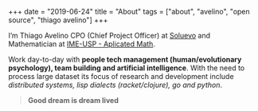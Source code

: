 +++
date = "2019-06-24"
title = "About"
tags = ["about", "avelino", "open source", "thiago avelino"]
+++

I’m Thiago Avelino CPO (Chief Project Officer) at [Soluevo](https://soluevo.com.br/) and Mathematician at [IME-USP - Aplicated Math](https://www.ime.usp.br).

Work day-to-day with **people tech management (human/evolutionary psychology), team building and artificial intelligence**. With the need to process large dataset its focus of research and development include _distributed systems, lisp dialects (racket/clojure), go and python_.

> **Good dream is dream lived**
